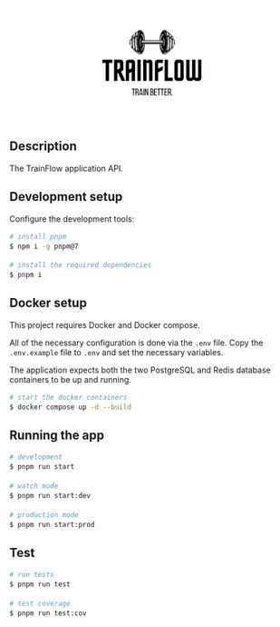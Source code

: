 <p align="center">
  <img src="./docs/images/logo.png" width="200" alt="TrainFlow Logo" />
</p>


## Description

The TrainFlow application API.

## Development setup

Configure the development tools:

```bash
# install pnpm
$ npm i -g pnpm@7

# install the required dependencies
$ pnpm i
```

## Docker setup

This project requires Docker and Docker compose.

All of the necessary configuration is done via the `.env` file. Copy the `.env.example` file to `.env` and set the necessary variables.

The application expects both the two PostgreSQL and Redis database containers to be up and running.

```bash
# start the docker containers
$ docker compose up -d --build
```

## Running the app

```bash
# development
$ pnpm run start

# watch mode
$ pnpm run start:dev

# production mode
$ pnpm run start:prod
```

## Test

```bash
# run tests
$ pnpm run test

# test coverage
$ pnpm run test:cov
```

<!-- 

TODO: choose a license and add relevant information 

## License

Nest is [MIT licensed](LICENSE). 
-->
